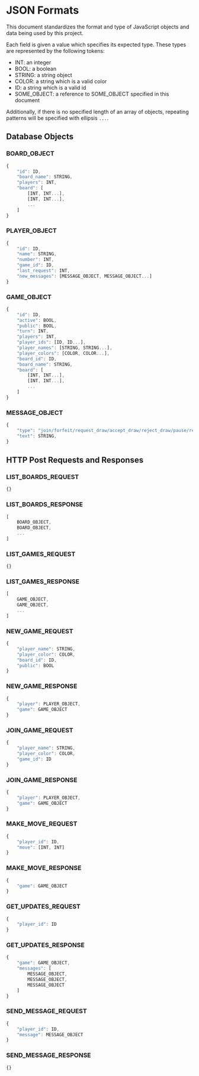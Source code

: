
# JSON Formats

This document standardizes the format and type of JavaScript objects and data
being used by this project.

Each field is given a value which specifies its expected type. These types are
represented by the following tokens:
- INT: an integer
- BOOL: a boolean
- STRING: a string object
- COLOR: a string which is a valid color
- ID: a string which is a valid id
- SOME_OBJECT: a reference to SOME_OBJECT specified in this document

Additionally, if there is no specified length of an array of objects, repeating
patterns will be specified with ellipsis `...`.

## Database Objects

### BOARD_OBJECT
```javascript
{
    "id": ID,
    "board_name": STRING,
    "players": INT,
    "board": [
        [INT, INT...],
        [INT, INT...],
        ...
    ]
}
```

### PLAYER_OBJECT
```javascript
{
    "id": ID,
    "name": STRING,
    "number": INT,
    "game_id": ID,
    "last_request": INT,
    "new_messages": [MESSAGE_OBJECT, MESSAGE_OBJECT...]
}
```

### GAME_OBJECT
```javascript
{
    "id": ID,
    "active": BOOL,
    "public": BOOL,
    "turn": INT,
    "players": INT,
    "player_ids": [ID, ID...],
    "player_names": [STRING, STRING...],
    "player_colors": [COLOR, COLOR...],
    "board_id": ID,
    "board_name": STRING,
    "board": [
        [INT, INT...],
        [INT, INT...],
        ...
    ]
}
```

### MESSAGE_OBJECT
```javascript
{
    "type": "join/forfeit/request_draw/accept_draw/reject_draw/pause/resume",
    "text": STRING,
}
```



## HTTP Post Requests and Responses

### LIST_BOARDS_REQUEST
```javascript
{}
```

### LIST_BOARDS_RESPONSE
```javascript
[
    BOARD_OBJECT,
    BOARD_OBJECT,
    ...
]
```

### LIST_GAMES_REQUEST
```javascript
{}
```

### LIST_GAMES_RESPONSE
```javascript
[
    GAME_OBJECT,
    GAME_OBJECT,
    ...
]
```

### NEW_GAME_REQUEST
```javascript
{
    "player_name": STRING,
    "player_color": COLOR,
    "board_id": ID,
    "public": BOOL
}
```

### NEW_GAME_RESPONSE
```javascript
{
    "player": PLAYER_OBJECT,
    "game": GAME_OBJECT
}
```

### JOIN_GAME_REQUEST
```javascript
{
    "player_name": STRING,
    "player_color": COLOR,
    "game_id": ID
}
```

### JOIN_GAME_RESPONSE
```javascript
{
    "player": PLAYER_OBJECT,
    "game": GAME_OBJECT
}
```

### MAKE_MOVE_REQUEST
```javascript
{
    "player_id": ID,
    "move": [INT, INT]
}
```

### MAKE_MOVE_RESPONSE
```javascript
{
    "game": GAME_OBJECT
}
```

### GET_UPDATES_REQUEST
```javascript
{
    "player_id": ID
}
```

### GET_UPDATES_RESPONSE
```javascript
{
    "game": GAME_OBJECT,
    "messages": [
        MESSAGE_OBJECT,
        MESSAGE_OBJECT,
        MESSAGE_OBJECT
    ]
}
```

### SEND_MESSAGE_REQUEST
```javascript
{
    "player_id": ID,
    "message": MESSAGE_OBJECT
}
```

### SEND_MESSAGE_RESPONSE
```javascript
{}
```
